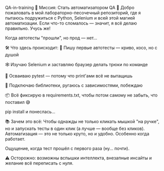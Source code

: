 QA-in-training
🤖 Миссия: Стать автоматизатором QA 🎯 Добро пожаловать в мой лабораторно-песочечный репозиторий, где я пытаюсь подружиться с Python, Selenium и всей этой магией автоматизации. Если что-то сломалось — значит, я всё делаю правильно. Учусь же!

Когда автотесты "прошли", но прод — нет...

🛠 Что здесь происходит: 🐍 Пишу первые автотесты — криво, косо, но с душой

🕸️ Изучаю Selenium и заставляю браузер делать трюки по команде

🧪 Осваиваю pytest — потому что print'ами всё не вытащишь

🧩 Подключаю библиотеки, ругаюсь с зависимостями, побеждаю

📦 Всё фиксирую в requirements.txt, чтобы потом самому не забыть, что поставил 😅

pip install и понеслась...

📚 Зачем это всё: Чтобы однажды не только кликать мышкой "на ручке", но и запускать тесты в один клик (а лучше — вообще без кликов). Автоматизация — это не только круто, но и удобно. Особенно когда работает.

Ощущение, когда тест прошёл с первого раза (ну... почти).

⚠️ Осторожно: возможны вспышки интеллекта, внезапные инсайты и желание всё переписать с нуля.